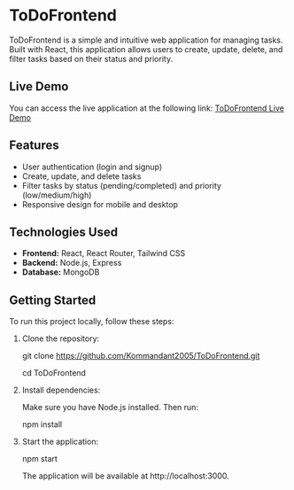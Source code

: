 # ToDoFrontend

ToDoFrontend is a simple and intuitive web application for managing tasks. Built with React, this application allows users to create, update, delete, and filter tasks based on their status and priority.

## Live Demo

You can access the live application at the following link: [ToDoFrontend Live Demo](https://todofrontend-6xss.onrender.com/login)

## Features

- User authentication (login and signup)
- Create, update, and delete tasks
- Filter tasks by status (pending/completed) and priority (low/medium/high)
- Responsive design for mobile and desktop

## Technologies Used

- **Frontend:** React, React Router, Tailwind CSS
- **Backend:** Node.js, Express
- **Database:** MongoDB


## Getting Started

To run this project locally, follow these steps:

1. Clone the repository:

   git clone https://github.com/Kommandant2005/ToDoFrontend.git
   
   cd ToDoFrontend

3. Install dependencies:

   Make sure you have Node.js installed. Then run:

   npm install

4. Start the application:

   npm start

   The application will be available at http://localhost:3000.

